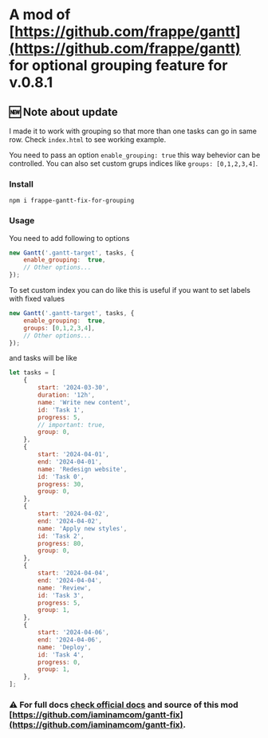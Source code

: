 # A mod of [https://github.com/frappe/gantt](https://github.com/frappe/gantt) for optional grouping feature for v.0.8.1

## 🆕 Note about update
I made it to work with grouping so that more than one tasks can go in same row.
Check `index.html` to see working example.

You need to pass an option `enable_grouping: true` this way behevior can be controlled. You can also set custom grups indices like `groups: [0,1,2,3,4]`.

### Install

```
npm i frappe-gantt-fix-for-grouping
```

### Usage

You need to add following to options

```js
new Gantt('.gantt-target', tasks, {
    enable_grouping:  true,
    // Other options...
});
```
To set custom index you can do like this is useful if you want to set labels with fixed values
```js
new Gantt('.gantt-target', tasks, {
    enable_grouping:  true,
    groups: [0,1,2,3,4],
    // Other options...
});
```

and tasks will be like
```js
let tasks = [
    {
        start: '2024-03-30',
        duration: '12h',
        name: 'Write new content',
        id: 'Task 1',
        progress: 5,
        // important: true,
        group: 0,
    },
    {
        start: '2024-04-01',
        end: '2024-04-01',
        name: 'Redesign website',
        id: 'Task 0',
        progress: 30,
        group: 0,
    },
    {
        start: '2024-04-02',
        end: '2024-04-02',
        name: 'Apply new styles',
        id: 'Task 2',
        progress: 80,
        group: 0,
    },
    {
        start: '2024-04-04',
        end: '2024-04-04',
        name: 'Review',
        id: 'Task 3',
        progress: 5,
        group: 1,
    },
    {
        start: '2024-04-06',
        end: '2024-04-06',
        name: 'Deploy',
        id: 'Task 4',
        progress: 0,
        group: 1,
    },
];
```
### ⚠️ For full docs [check official docs](https://github.com/frappe/gantt) and source of this mod [https://github.com/iaminamcom/gantt-fix](https://github.com/iaminamcom/gantt-fix).